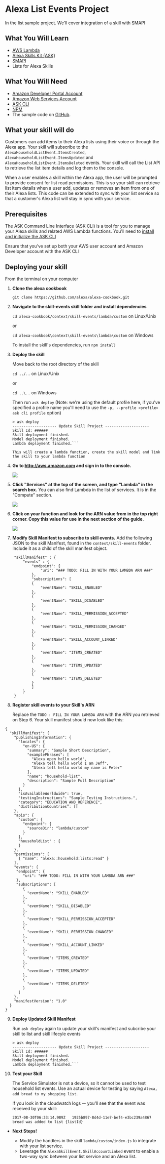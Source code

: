 # Alexa List Events Project

In the list sample project. We'll cover integration of a skill with SMAPI

## What You Will Learn
*  [AWS Lambda](http://aws.amazon.com/lambda)
*  [Alexa Skills Kit (ASK)](https://developer.amazon.com/alexa-skills-kit)
*  [SMAPI](https://developer.amazon.com/public/solutions/alexa/alexa-skills-kit/docs/work-with-smapi)
*  Lists for Alexa Skills

## What You Will Need
*  [Amazon Developer Portal Account](http://developer.amazon.com)
*  [Amazon Web Services Account](http://aws.amazon.com/)
*  [ASK CLI](https://developer.amazon.com/public/solutions/alexa/alexa-skills-kit/docs/quick-start-alexa-skills-kit-command-line-interface)
*  [NPM](https://www.npmjs.com/get-npm)
*  The sample code on [GitHub](https://github.com/Alexa/alexa-cookbook/context/skill-events).

## What your skill will do
Customers can add items to their Alexa lists using their voice or through the Alexa app. Your skill will subscribe to the `AlexaHouseholdListEvent.ItemsCreated`, `AlexaHouseholdListEvent.ItemsUpdated` and `AlexaHouseholdListEvent.ItemsDeleted` events. Your skill will call the List API to retrieve the list item details and log them to the console.

When a user enables a skill within the Alexa app, the user will be prompted to provide consent for list read permissions. This is so your skill can retrieve list item details when a user add, updates or removes an item from one of their Alexa lists. This code can be extended to sync with your list service so that a customer's Alexa list will stay in sync with your service.

## Prerequisites

The ASK Command Line Interface (ASK CLI) is a tool for you to manage your Alexa skills and related AWS Lambda functions.  You'll need to [install and initialize the ASK CLI](https://developer.amazon.com/public/solutions/alexa/alexa-skills-kit/docs/command-line-usage-instructions)

Ensure that you've set up both your AWS user account and Amazon Developer account with the ASK CLI

## Deploying your skill

From the terminal on your computer

1. **Clone the alexa cookbook**

    `git clone https://github.com/alexa/alexa-cookbook.git`

2. **Navigate to the skill-events skill folder and install dependencies**

    `cd alexa-cookbook/context/skill-events/lambda/custom` on Linux/Unix

    or

    `cd alexa-cookbook\context\skill-events\lambda\custom` on Windows

    To install the skill's dependencies, run `npm install`

3. **Deploy the skill**

    Move back to the root directory of the skill

    `cd ../..` on Linux/Unix

    or

    `cd ..\..` on Windows

    Then run `ask deploy` (Note: we're using the default profile here, if you've specified a profile name you'll need to use the `-p, --profile <profile>  ask cli profile` option)

    ```
    > ask deploy
    -------------------- Update Skill Project --------------------
    Skill Id: ######
    Skill deployment finished.
    Model deployment finished.
    Lambda deployment finished.```

    This will create a lambda function, create the skill model and link the skill to your lambda function

4.  **Go to http://aws.amazon.com and sign in to the console.**

    <a href="https://console.aws.amazon.com/console/home" target="_new"><img src="https://m.media-amazon.com/images/G/01/mobile-apps/dex/alexa/alexa-skills-kit/tutorials/general/2-1-sign-in-to-the-console._TTH_.png" /></a>

5.  **Click "Services" at the top of the screen, and type "Lambda" in the search box.**  You can also find Lambda in the list of services.  It is in the "Compute" section.

    <a href="https://console.aws.amazon.com/lambda/home" target="_new"><img src="https://m.media-amazon.com/images/G/01/mobile-apps/dex/alexa/alexa-skills-kit/tutorials/general/2-2-services-lambda._TTH_.png" /></a>

6. **Click on your function and look for the ARN value from in the top right corner. Copy this value for use in the next section of the guide.**

    <img src="https://m.media-amazon.com/images/G/01/mobile-apps/dex/alexa/alexa-skills-kit/tutorials/quiz-game/2-12-copy-ARN._TTH_.png" />

7. **Modify Skill Manifest to subscribe to skill events.** Add the following JSON to the skill Manifest, found in the `context/skill-events` folder. Include it as a child of the skill manifest object.

```
    "skillManifest" : {
        "events" : {
            "endpoint": {
                "uri": "### TODO: FILL IN WITH YOUR LAMBDA ARN ###"
            },
            "subscriptions": [
            {
                "eventName": "SKILL_ENABLED"
            },
            {
                "eventName": "SKILL_DISABLED"
            },
            {
                "eventName": "SKILL_PERMISSION_ACCEPTED"
            },
            {
                "eventName": "SKILL_PERMISSION_CHANGED"
            },
            {
                "eventName": "SKILL_ACCOUNT_LINKED"
            },
            {
                "eventName": "ITEMS_CREATED"
            },
            {
                "eventName": "ITEMS_UPDATED"
            },
            {
                "eventName": "ITEMS_DELETED"
            }
            ]
        }
    }
```


8. **Register skill events to your Skill's ARN**

   Replace the `TODO : FILL IN YOUR LAMBDA ARN` with the ARN you retrieved on Step 6. Your skill manifest should now look like this:
```
{
  "skillManifest": {
    "publishingInformation": {
      "locales": {
        "en-US": {
          "summary": "Sample Short Description",
          "examplePhrases": [
            "Alexa open hello world",
            "Alexa tell hello world I am Jeff",
            "Alexa tell hello world my name is Peter"
          ],
          "name": "household-list",
          "description": "Sample Full Description"
        }
      },
      "isAvailableWorldwide": true,
      "testingInstructions": "Sample Testing Instructions.",
      "category": "EDUCATION_AND_REFERENCE",
      "distributionCountries": []
    },
    "apis": {
      "custom": {
        "endpoint": {
          "sourceDir": "lambda/custom"
        }
      },
      "householdList" : {
      }
    },
    "permissions": [
      { "name": "alexa::household:lists:read" }
    ],
    "events": {
     "endpoint": {
        "uri": "### TODO: FILL IN WITH YOUR LAMBDA ARN ###"
     },
     "subscriptions": [
        {
          "eventName": "SKILL_ENABLED"
        },
        {
          "eventName": "SKILL_DISABLED"
        },
        {
          "eventName": "SKILL_PERMISSION_ACCEPTED"
        },
        {
          "eventName": "SKILL_PERMISSION_CHANGED"
        },
        {
          "eventName": "SKILL_ACCOUNT_LINKED"
        },
        {
          "eventName": "ITEMS_CREATED"
        },
        {
          "eventName": "ITEMS_UPDATED"
        },
        {
          "eventName": "ITEMS_DELETED"
        }
      ]
    },
    "manifestVersion": "1.0"
  }
}
```

9. **Deploy Updated Skill Manifest**

    Run `ask deploy` again to update your skill's manifest and subcribe your skill to list and skill lifecyle events

    ```
    > ask deploy
    -------------------- Update Skill Project --------------------
    Skill Id: ######
    Skill deployment finished.
    Model deployment finished.
    Lambda deployment finished.```

10. **Test your Skill**

    The Service Simulator is not a device, so it cannot be used to test household list events. Use an actual device for testing by saying
    `Alexa, add bread to my shopping list`.

    If you look in the cloudwatch logs -- you'll see that the event was received by your skill:

    `2017-08-30T06:33:14.989Z	1925b897-8d4d-11e7-bef4-e3bc239a4867	bread was added to list {listId}`

- **Next Steps!**

    - Modify the handlers in the skill `lambda/custom/index.js` to integrate with your list service.
    - Leverage the `AlexaSkillEvent.SkillAccountLinked` event to enable a two-way sync between your list service and an Alexa list.
